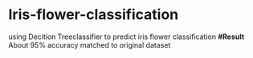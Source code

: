 # Iris-flower-classification
using Decition Treeclassifier to predict iris flower classification 
**#Result**
About 95% accuracy matched to original dataset

